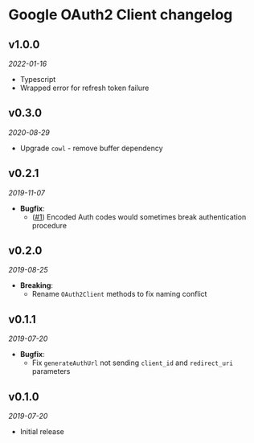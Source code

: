# Google OAuth2 Client changelog

## v1.0.0
_2022-01-16_

 * Typescript
 * Wrapped error for refresh token failure

## v0.3.0
_2020-08-29_

 * Upgrade `cowl` - remove buffer dependency

## v0.2.1
_2019-11-07_

 * **Bugfix**:
   * ([#1](https://github.com/buttercup/google-oauth2-client/pull/1)) Encoded Auth codes would sometimes break authentication procedure

## v0.2.0
_2019-08-25_

 * **Breaking**:
   * Rename `OAuth2Client` methods to fix naming conflict

## v0.1.1
_2019-07-20_

 * **Bugfix**:
   * Fix `generateAuthUrl` not sending `client_id` and `redirect_uri` parameters

## v0.1.0
_2019-07-20_

 * Initial release
